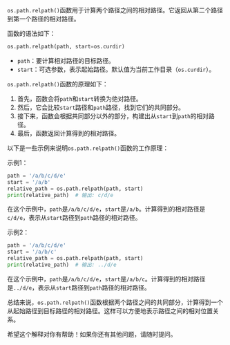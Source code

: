 `os.path.relpath()`函数用于计算两个路径之间的相对路径。它返回从第二个路径到第一个路径的相对路径。

函数的语法如下：
```python
os.path.relpath(path, start=os.curdir)
```

- `path`：要计算相对路径的目标路径。
- `start`：可选参数，表示起始路径。默认值为当前工作目录（`os.curdir`）。

`os.path.relpath()`函数的原理如下：

1. 首先，函数会将`path`和`start`转换为绝对路径。
2. 然后，它会比较`start`路径和`path`路径，找到它们的共同部分。
3. 接下来，函数会根据共同部分以外的部分，构建出从`start`到`path`的相对路径。
4. 最后，函数返回计算得到的相对路径。

以下是一些示例来说明`os.path.relpath()`函数的工作原理：

示例1：
```python
path = '/a/b/c/d/e'
start = '/a/b'
relative_path = os.path.relpath(path, start)
print(relative_path)  # 输出: c/d/e
```
在这个示例中，`path`是`/a/b/c/d/e`，`start`是`/a/b`。计算得到的相对路径是`c/d/e`，表示从`start`路径到`path`路径的相对路径。

示例2：
```python
path = '/a/b/c/d/e'
start = '/a/b/c'
relative_path = os.path.relpath(path, start)
print(relative_path)  # 输出: ../d/e
```
在这个示例中，`path`是`/a/b/c/d/e`，`start`是`/a/b/c`。计算得到的相对路径是`../d/e`，表示从`start`路径到`path`路径的相对路径。

总结来说，`os.path.relpath()`函数根据两个路径之间的共同部分，计算得到一个从起始路径到目标路径的相对路径。这样可以方便地表示路径之间的相对位置关系。

希望这个解释对你有帮助！如果你还有其他问题，请随时提问。
